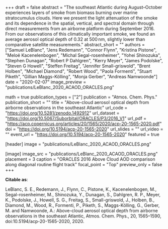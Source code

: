 +++
draft = false
abstract = "The southeast Atlantic during August–October experiences layers of smoke from biomass burning over marine stratocumulus clouds. Here we present the light attenuation of the smoke and its dependence in the spatial, vertical, and spectral domain through direct measurements from an airborne platform during September 2016. From our observations of this climatically important smoke, we found an average aerosol optical depth of 0.32 at 500 nm, slightly lower than comparative satellite measurements."
abstract_short = ""
authors = ["Samuel LeBlanc",
"Jens Redemann",
"Connor Flynn",
"Kristina Pistone",
"Meloë Kacenelenbogen",
"Michal Segal-rosenheimer",
"Yohei Shinozuka",
"Stephen Dunagan",
"Robert P Dahlgren",
"Kerry Meyer",
"James Podolske",
"Steven G Howell",
"Steffen Freitag",
"Jennifer Small-griswold",
"Brent Holben",
"Michael Diamond",
"Robert Wood",
"Paola Formenti",
"Stuart Piketh",
"Gillian Maggs-Kölling",
"Monja Gerber",
"Andreas Namwoonde"]
date = "2020-02-07"
image_preview = "publications/LeBlanc_2020_ACAOD_ORACLES.png"

math = true
publication_types = ["2"]
publication = "Atmos. Chem. Phys."
publication_short = ""
title = "Above-cloud aerosol optical depth from airborne observations in the southeast Atlantic"
url_code = "https://doi.org/10.5281/zenodo.1492912"
url_dataset = "https://doi.org/10.5067/Suborbital/ORACLES/P3/2016_V1"
url_pdf = "https://acp.copernicus.org/articles/20/1565/2020/acp-20-1565-2020.pdf"
doi = "https://doi.org/10.5194/acp-20-1565-2020"
url_slides = ""
url_video = ""
event_url = "https://doi.org/10.5194/acp-20-1565-2020"
featured = true

[header]
  image = "publications/LeBlanc_2020_ACAOD_ORACLES.png"

[image]
   image_src = "publications/LeBlanc_2020_ACAOD_ORACLES.png"
   placement = 3
   caption = "ORACLES 2016 Above Cloud AOD comparison along diagonal routine flight track"
   focal_point = "Top"
   preview_only = false
+++

**Citable as**:

LeBlanc, S. E., Redemann, J., Flynn, C., Pistone, K., Kacenelenbogen, M., Segal-rosenheimer, M., Shinozuka, Y., Dunagan, S., Dahlgren, R. P., Meyer, K., Podolske, J., Howell, S. G., Freitag, S., Small-griswold, J., Holben, B., Diamond, M., Wood, R., Formenti, P., Piketh, S., Maggs-Kölling, G., Gerber, M. and Namwoonde, A.: Above-cloud aerosol optical depth from airborne observations in the southeast Atlantic, Atmos. Chem. Phys., 20, 1565–1590, doi:10.5194/acp-20-1565-2020, 2020.

